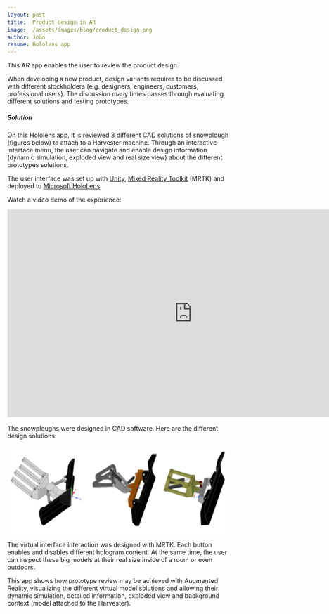 ```yaml
---
layout: post
title:  Product design in AR
image:  /assets/images/blog/product_design.png 
author: João
resume: Hololens app
---
```


This AR app enables the user to review the product design. 

When developing a new product, design variants requires to be discussed with different stockholders (e.g. designers, engineers, customers, professional users). The discussion many times passes through evaluating different solutions and testing prototypes. 

##### Solution

On this Hololens app, it is reviewed 3 different CAD solutions of snowplough (figures below) to attach to a Harvester machine. Through an interactive interface menu, the user can navigate and enable design information (dynamic simulation, exploded view and real size view) about the different prototypes solutions. 


The user interface was set up with [Unity](https://unity.com/), [Mixed Reality Toolkit](https://github.com/microsoft/MixedRealityToolkit-Unity) (MRTK) and deployed to [Microsoft HoloLens](https://www.microsoft.com/en-us/hololens).


Watch a video demo of the experience:

<p  class="img-container" align="center">
<iframe width="840" height="472.5" src="https://www.youtube.com/embed/YlznWJ-maCg" frameborder="0" allow="accelerometer; autoplay; clipboard-write; encrypted-media; gyroscope; picture-in-picture" allowfullscreen></iframe>
<p>
<!--<p align="center">
<img src="https://github.com/joaoadpereira/AR-Industry-Applications/blob/master/images/design1_CAD.PNG" alt="Design 1" title="Design 1" height="150"></a> 
<img src="https://github.com/joaoadpereira/AR-Industry-Applications/blob/master/images/design2_CAD.PNG" alt="Design 2" title="Design 2" height="150"></a> 
<img src="https://github.com/joaoadpereira/AR-Industry-Applications/blob/master/images/design3_CAD.PNG" alt="Design 3" title="Design 3" height="150"></a> 
</p>-->

The snowploughs were designed in CAD software. Here are the different design solutions:  

<p class="img-container" align="center">
<img src="/assets/images/blog/snowpiles.png" alt="snowploughs" title="snowploughs" height="200">
<p>


The virtual interface interaction was designed with MRTK. Each button enables and disables different hologram content. At the same time, the user can inspect these big models at their real size inside of a room or even outdoors.

This app shows how prototype review may be achieved with Augmented Reality, visualizing the different virtual model solutions and allowing their dynamic simulation, detailed information, exploded view and background context (model attached to the Harvester).